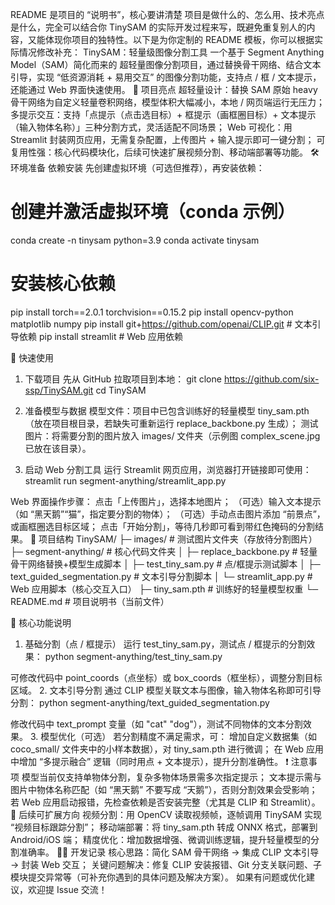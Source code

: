 README 是项目的 “说明书”，核心要讲清楚 项目是做什么的、怎么用、技术亮点是什么，完全可以结合你 TinySAM 的实际开发过程来写，既避免重复别人的内容，又能体现你项目的独特性。以下是为你定制的 README 模板，你可以根据实际情况修改补充：
TinySAM：轻量级图像分割工具
一个基于 Segment Anything Model（SAM）简化而来的 超轻量图像分割项目，通过替换骨干网络、结合文本引导，实现 “低资源消耗 + 易用交互” 的图像分割功能，支持点 / 框 / 文本提示，还能通过 Web 界面快速使用。
🌟 项目亮点
超轻量设计：替换 SAM 原始 heavy 骨干网络为自定义轻量卷积网络，模型体积大幅减小，本地 / 网页端运行无压力；
多提示交互：支持「点提示（点击选目标）+ 框提示（画框圈目标）+ 文本提示（输入物体名称）」三种分割方式，灵活适配不同场景；
Web 可视化：用 Streamlit 封装网页应用，无需复杂配置，上传图片 + 输入提示即可一键分割；
可复用性强：核心代码模块化，后续可快速扩展视频分割、移动端部署等功能。
🛠️ 环境准备
依赖安装
先创建虚拟环境（可选但推荐），再安装依赖：
# 创建并激活虚拟环境（conda 示例）
conda create -n tinysam python=3.9
conda activate tinysam

# 安装核心依赖
pip install torch==2.0.1 torchvision==0.15.2
pip install opencv-python matplotlib numpy
pip install git+https://github.com/openai/CLIP.git  # 文本引导依赖
pip install streamlit  # Web 应用依赖

🚀 快速使用
1. 下载项目
先从 GitHub 拉取项目到本地：
git clone https://github.com/six-ssp/TinySAM.git
cd TinySAM

2. 准备模型与数据
模型文件：项目中已包含训练好的轻量模型 tiny_sam.pth（放在项目根目录，若缺失可重新运行 replace_backbone.py 生成）；
测试图片：将需要分割的图片放入 images/ 文件夹（示例图 complex_scene.jpg 已放在该目录）。
3. 启动 Web 分割工具
运行 Streamlit 网页应用，浏览器打开链接即可使用：
streamlit run segment-anything/streamlit_app.py

Web 界面操作步骤：
点击「上传图片」，选择本地图片；
（可选）输入文本提示（如 “黑天鹅”“猫”，指定要分割的物体）；
（可选）手动点击图片添加 “前景点”，或画框圈选目标区域；
点击「开始分割」，等待几秒即可看到带红色掩码的分割结果。
📂 项目结构
TinySAM/
├─ images/               # 测试图片文件夹（存放待分割图片）
├─ segment-anything/     # 核心代码文件夹
│  ├─ replace_backbone.py  # 轻量骨干网络替换+模型生成脚本
│  ├─ test_tiny_sam.py     # 点/框提示测试脚本
│  ├─ text_guided_segmentation.py  # 文本引导分割脚本
│  └─ streamlit_app.py      # Web 应用脚本（核心交互入口）
├─ tiny_sam.pth          # 训练好的轻量模型权重
└─ README.md             # 项目说明书（当前文件）

📌 核心功能说明
1. 基础分割（点 / 框提示）
运行 test_tiny_sam.py，测试点 / 框提示的分割效果：
python segment-anything/test_tiny_sam.py

可修改代码中 point_coords（点坐标）或 box_coords（框坐标），调整分割目标区域。
2. 文本引导分割
通过 CLIP 模型关联文本与图像，输入物体名称即可引导分割：
python segment-anything/text_guided_segmentation.py

修改代码中 text_prompt 变量（如 "cat" "dog"），测试不同物体的文本分割效果。
3. 模型优化（可选）
若分割精度不满足需求，可：
增加自定义数据集（如 coco_small/ 文件夹中的小样本数据），对 tiny_sam.pth 进行微调；
在 Web 应用中增加 “多提示融合” 逻辑（同时用点 + 文本提示），提升分割准确性。
❗ 注意事项
模型当前仅支持单物体分割，复杂多物体场景需多次指定提示；
文本提示需与图片中物体名称匹配（如 “黑天鹅” 不要写成 “天鹅”），否则分割效果会受影响；
若 Web 应用启动报错，先检查依赖是否安装完整（尤其是 CLIP 和 Streamlit）。
📝 后续可扩展方向
视频分割：用 OpenCV 读取视频帧，逐帧调用 TinySAM 实现 “视频目标跟踪分割”；
移动端部署：将 tiny_sam.pth 转成 ONNX 格式，部署到 Android/iOS 端；
精度优化：增加数据增强、微调训练逻辑，提升轻量模型的分割准确率。
🧑‍💻 开发记录
核心思路：简化 SAM 骨干网络 → 集成 CLIP 文本引导 → 封装 Web 交互；
关键问题解决：修复 CLIP 安装报错、Git 分支关联问题、子模块提交异常等（可补充你遇到的具体问题及解决方案）。
如果有问题或优化建议，欢迎提 Issue 交流！
